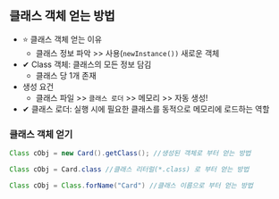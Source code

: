 ## 클래스 객체 얻는 방법
- ⭐ 클래스 객체 얻는 이유
  - 클래스 정보 파악 >> 사용(`newInstance())` 새로운 객체
- ✔ Class 객체: 클래스의 모든 정보 담김
  - 클래스 당 1개 존재
- 생성 요건
  - 클래스 파일 >> `클래스 로더` >> 메모리 >> 자동 생성!
- ✔ 클래스 로더: 실행 시에 필요한 클래스를 동적으로 메모리에 로드하는 역할

### 클래스 객체 얻기
```java
Class cObj = new Card().getClass(); //생성된 객체로 부터 얻는 방법

Class cObj = Card.class //클래스 리터럴(*.class) 로 부터 얻는 방법

Class cObj = Class.forName("Card") //클래스 이름으로 부터 얻는 방법 
```
